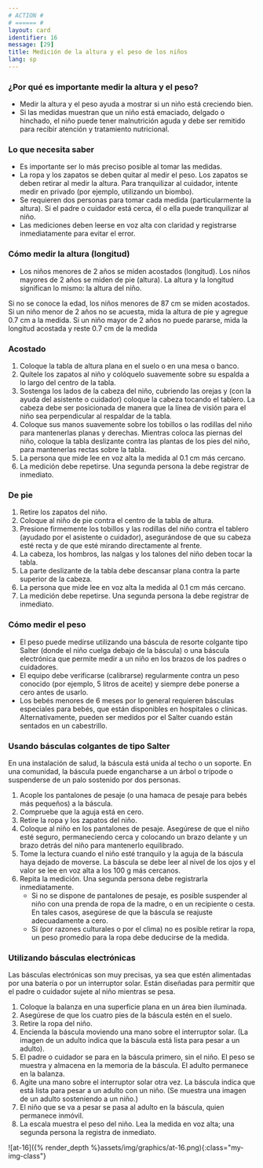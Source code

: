 ```yaml
---
# ACTION #
# ====== #
layout: card
identifier: 16
message: [29]
title: Medición de la altura y el peso de los niños
lang: sp
---
```


### ¿Por qué es importante medir la altura y el peso?

- Medir la altura y el peso ayuda a mostrar si un niño está creciendo bien.
- Si las medidas muestran que un niño está emaciado, delgado o hinchado, el niño puede tener malnutrición aguda y debe ser remitido para recibir atención y tratamiento nutricional.

### Lo que necesita saber

- Es importante ser lo más preciso posible al tomar las medidas.
- La ropa y los zapatos se deben quitar al medir el peso. Los zapatos se deben retirar al medir la altura. Para tranquilizar al cuidador, intente medir en privado (por ejemplo, utilizando un biombo).
- Se requieren dos personas para tomar cada medida (particularmente la altura). Si el padre o cuidador está cerca, él o ella puede tranquilizar al niño.
- Las mediciones deben leerse en voz alta con claridad y registrarse inmediatamente para evitar el error.

### Cómo medir la altura (longitud)

- Los niños menores de 2 años se miden acostados (longitud). Los niños mayores de 2 años se miden de pie (altura). La altura y la longitud significan lo mismo: la altura del niño.

Si no se conoce la edad, los niños menores de 87 cm se miden acostados. Si un niño menor de 2 años no se acuesta, mida la altura de pie y agregue 0.7 cm a la medida. Si un niño mayor de 2 años no puede pararse, mida la longitud acostada y reste 0.7 cm de la medida

### Acostado

1. Coloque la tabla de altura plana en el suelo o en una mesa o banco.
2. Quítele los zapatos al niño y colóquelo suavemente sobre su espalda a lo largo del centro de la tabla.
3. Sostenga los lados de la cabeza del niño, cubriendo las orejas y (con la ayuda del asistente o cuidador) coloque la cabeza tocando el tablero. La cabeza debe ser posicionada de manera que la línea de visión para el niño sea perpendicular al respaldar de la tabla.
4. Coloque sus manos suavemente sobre los tobillos o las rodillas del niño para mantenerlas planas y derechas. Mientras coloca las piernas del niño, coloque la tabla deslizante contra las plantas de los pies del niño, para mantenerlas rectas sobre la tabla.
5. La persona que mide lee en voz alta la medida al 0.1 cm más cercano.
6. La medición debe repetirse. Una segunda persona la debe registrar de inmediato.

### De pie

1. Retire los zapatos del niño.
2. Coloque al niño de pie contra el centro de la tabla de altura.
3. Presione firmemente los tobillos y las rodillas del niño contra el tablero (ayudado por el asistente o cuidador), asegurándose de que su cabeza esté recta y de que esté mirando directamente al frente.
4. La cabeza, los hombros, las nalgas y los talones del niño deben tocar la tabla.
5. La parte deslizante de la tabla debe descansar plana contra la parte superior de la cabeza.
6. La persona que mide lee en voz alta la medida al 0.1 cm más cercano.
7. La medición debe repetirse. Una segunda persona la debe registrar de inmediato.

### Cómo medir el peso
- El peso puede medirse utilizando una báscula de resorte colgante tipo Salter (donde el niño cuelga debajo de la báscula) o una báscula electrónica que permite medir a un niño en los brazos de los padres o cuidadores.
- El equipo debe verificarse (calibrarse) regularmente contra un peso conocido (por ejemplo, 5 litros de aceite) y siempre debe ponerse a cero antes de usarlo.
- Los bebés menores de 6 meses por lo general requieren básculas especiales para bebés, que están disponibles en hospitales o clínicas. Alternativamente, pueden ser medidos por el Salter cuando están sentados en un cabestrillo.

### Usando básculas colgantes de tipo Salter

En una instalación de salud, la báscula está unida al techo o un soporte. En una comunidad, la báscula puede engancharse a un árbol o trípode o suspenderse de un palo sostenido por dos personas.

1. Acople los pantalones de pesaje (o una hamaca de pesaje para bebés más pequeños) a la báscula. 
2. Compruebe que la aguja está en cero.
3. Retire la ropa y los zapatos del niño.
4. Coloque al niño en los pantalones de pesaje. Asegúrese de que el niño esté seguro, permaneciendo cerca y colocando un brazo delante y un brazo detrás del niño para mantenerlo equilibrado.
5. Tome la lectura cuando el niño esté tranquilo y la aguja de la báscula haya dejado de moverse. La báscula se debe leer al nivel de los ojos y el valor se lee en voz alta a los 100 g más cercanos. 
6. Repita la medición. Una segunda persona debe registrarla inmediatamente.
    - Si no se dispone de pantalones de pesaje, es posible suspender al niño con una prenda de ropa de la madre, o en un recipiente o cesta. En tales casos, asegúrese de que la báscula se reajuste adecuadamente a cero.
    - Si (por razones culturales o por el clima) no es posible retirar la ropa, un peso promedio para la ropa debe deducirse de la medida.

### Utilizando básculas electrónicas

Las básculas electrónicas son muy precisas, ya sea que estén alimentadas por una batería o por un interruptor solar. Están diseñadas para permitir que el padre o cuidador sujete al niño mientras se pesa.
1. Coloque la balanza en una superficie plana en un área bien iluminada.
2. Asegúrese de que los cuatro pies de la báscula estén en el suelo.
3. Retire la ropa del niño.
4. Encienda la báscula moviendo una mano sobre el interruptor solar. (La imagen de un adulto indica que la báscula está lista para pesar a un adulto).
5. El padre o cuidador se para en la báscula primero, sin el niño. El peso se muestra y almacena en la memoria de la báscula. El adulto permanece en la balanza.
6. Agite una mano sobre el interruptor solar otra vez. La báscula indica que está lista para pesar a un adulto con un niño. (Se muestra una imagen de un adulto sosteniendo a un niño.)
7. El niño que se va a pesar se pasa al adulto en la báscula, quien permanece inmóvil.
8. La escala muestra el peso del niño. Lea la medida en voz alta; una segunda persona la registra de inmediato.

![at-16]({% render_depth %}assets/img/graphics/at-16.png){:class="my-img-class"}
